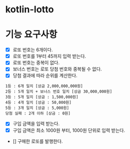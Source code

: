 # kotlin-lotto

# 기능 요구사항 
- [x] 로또 번호는 6개이다.
- [x] 로또 번호를 1부터 45까지 입력 받는다.
- [x] 로또 번호는 중복이 없다.
- [x] 보너스 번호는 로또 당첨 번호와 중복될 수 없다.
- [x] 당첨 결과에 따라 순위를 계산한다.
```
1등 : 6개 일치 [상금 2,000,000,000원]
2등 : 5개 일치 + 보너스 번호 일치 [상금 30,000,000원]
3등 : 5개 일치 [상금 : 1,500,000원]
4등 : 4개 일치 [상금 : 50,000원]
5등 : 3개 일치 [상금 : 5,000원]
당첨 실패 : 2개 이하 [상금 : 0원]
```
- [x] 구입 금액을 입력 받는다.
- [x] 구입 금액은 최소 1000원 부터, 1000원 단위로 입력 받는다.
- [] 구매한 로또를 발행한다. 